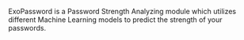 ExoPassword is a Password Strength Analyzing module which utilizes different Machine Learning models to predict the strength of your passwords.